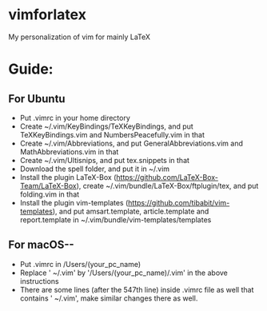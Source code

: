 # vimforlatex
My personalization of vim for mainly LaTeX

# Guide:

## For Ubuntu

- Put .vimrc in your home directory
- Create ~/.vim/KeyBindings/TeXKeyBindings, and put TeXKeyBindings.vim and NumbersPeacefully.vim in that
- Create ~/.vim/Abbreviations, and put GeneralAbbreviations.vim and MathAbbreviations.vim in that
- Create ~/.vim/Ultisnips, and put tex.snippets in that
- Download the spell folder, and put it in ~/.vim
- Install the plugin LaTeX-Box (https://github.com/LaTeX-Box-Team/LaTeX-Box), create ~/.vim/bundle/LaTeX-Box/ftplugin/tex, and put folding.vim in that
- Install the plugin vim-templates (https://github.com/tibabit/vim-templates), and put amsart.template, article.template and report.template in ~/.vim/bundle/vim-templates/templates

## For macOS--
- Put .vimrc in /Users/(your_pc_name)
- Replace ' ~/.vim' by '/Users/(your_pc_name)/.vim' in the above instructions
- There are some lines (after the 547th line) inside .vimrc file as well that contains ' ~/.vim', make similar changes there as well.

